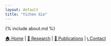 ```yaml
---
layout: default
title: "Yichen Xie"
---
```


{% include about.md %}

[🏠 Home](index.md) | [🔬 Research](research.md) | [📜 Publications](publications.md) | [📞 Contact](contact.md)

